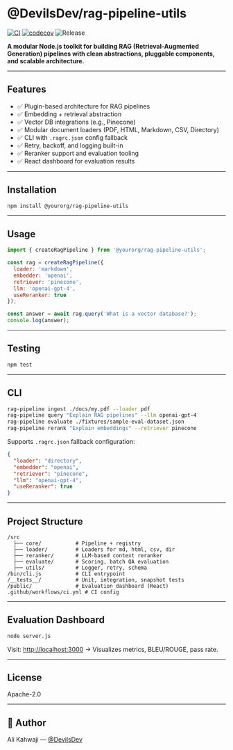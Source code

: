 # @DevilsDev/rag-pipeline-utils

[![CI](https://github.com/DevilsDev/rag-pipeline-utils/actions/workflows/ci.yml/badge.svg)](https://github.com/DevilsDev/rag-pipeline-utils/actions)
[![codecov](https://codecov.io/gh/DevilsDev/rag-pipeline-utils/branch/main/graph/badge.svg)](https://codecov.io/gh/DevilsDev/rag-pipeline-utils)
![Release](https://img.shields.io/github/v/release/DevilsDev/rag-pipeline-utils?label=release)


**A modular Node.js toolkit for building RAG (Retrieval-Augmented Generation) pipelines with clean abstractions, pluggable components, and scalable architecture.**

---

## Features

- ✅ Plugin-based architecture for RAG pipelines
- ✅ Embedding + retrieval abstraction
- ✅ Vector DB integrations (e.g., Pinecone)
- ✅ Modular document loaders (PDF, HTML, Markdown, CSV, Directory)
- ✅ CLI with `.ragrc.json` config fallback
- ✅ Retry, backoff, and logging built-in
- ✅ Reranker support and evaluation tooling
- ✅ React dashboard for evaluation results

---

## Installation

```bash
npm install @yourorg/rag-pipeline-utils
```

---

## Usage

```js
import { createRagPipeline } from '@yourorg/rag-pipeline-utils';

const rag = createRagPipeline({
  loader: 'markdown',
  embedder: 'openai',
  retriever: 'pinecone',
  llm: 'openai-gpt-4',
  useReranker: true
});

const answer = await rag.query('What is a vector database?');
console.log(answer);
```

---

## Testing

```bash
npm test
```

---

## CLI

```bash
rag-pipeline ingest ./docs/my.pdf --loader pdf
rag-pipeline query "Explain RAG pipelines" --llm openai-gpt-4
rag-pipeline evaluate ./fixtures/sample-eval-dataset.json
rag-pipeline rerank "Explain embeddings" --retriever pinecone
```

Supports `.ragrc.json` fallback configuration:

```json
{
  "loader": "directory",
  "embedder": "openai",
  "retriever": "pinecone",
  "llm": "openai-gpt-4",
  "useReranker": true
}
```

---

## Project Structure

```
/src
  ├── core/           # Pipeline + registry
  ├── loader/         # Loaders for md, html, csv, dir
  ├── reranker/       # LLM-based context reranker
  ├── evaluate/       # Scoring, batch QA evaluation
  ├── utils/          # Logger, retry, schema
/bin/cli.js           # CLI entrypoint
/__tests__/           # Unit, integration, snapshot tests
/public/              # Evaluation dashboard (React)
.github/workflows/ci.yml # CI config
```

---

## Evaluation Dashboard

```bash
node server.js
```

Visit: [http://localhost:3000](http://localhost:3000) → Visualizes metrics, BLEU/ROUGE, pass rate.

---

## License

Apache-2.0

---

## 👤 Author

Ali Kahwaji — [@DevilsDev](https://github.com/DevilsDev)
